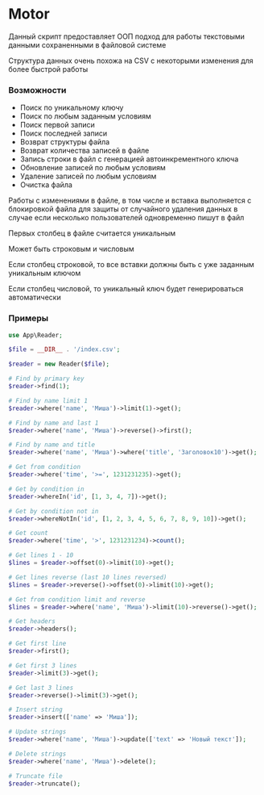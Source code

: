 # Motor

Данный скрипт предоставляет ООП подход для работы текстовыми данными сохраненными в файловой системе

Структура данных очень похожа на CSV с некоторыми изменения для более быстрой работы

### Возможности

- Поиск по уникальному ключу
- Поиск по любым заданным условиям
- Поиск первой записи
- Поиск последней записи
- Возврат структуры файла
- Возврат количества записей в файле
- Запись строки в файл с генерацией автоинкрементного ключа
- Обновление записей по любым условиям
- Удаление записей по любым условиям
- Очистка файла

Работы с изменениями в файле, в том числе и вставка выполняется с блокировкой файла для защиты от случайного удаления данных в случае если несколько пользователей одновременно пишут в файл

Первых столбец в файле считается уникальным

Может быть строковым и числовым

Если столбец строковой, то все вставки должны быть с уже заданным уникальным ключом

Если столбец числовой, то уникальный ключ будет генерироваться автоматически

### Примеры
```php
use App\Reader;

$file = __DIR__ . '/index.csv';

$reader = new Reader($file);

# Find by primary key
$reader->find(1);

# Find by name limit 1
$reader->where('name', 'Миша')->limit(1)->get();

# Find by name and last 1
$reader->where('name', 'Миша')->reverse()->first();

# Find by name and title
$reader->where('name', 'Миша')->where('title', 'Заголовок10')->get();

# Get from condition
$reader->where('time', '>=', 1231231235)->get();

# Get by condition in
$reader->whereIn('id', [1, 3, 4, 7])->get();

# Get by condition not in
$reader->whereNotIn('id', [1, 2, 3, 4, 5, 6, 7, 8, 9, 10])->get();

# Get count
$reader->where('time', '>', 1231231234)->count();

# Get lines 1 - 10
$lines = $reader->offset(0)->limit(10)->get();

# Get lines reverse (last 10 lines reversed)
$lines = $reader->reverse()->offset(0)->limit(10)->get();

# Get from condition limit and reverse
$lines = $reader->where('name', 'Миша')->limit(10)->reverse()->get();

# Get headers
$reader->headers();

# Get first line
$reader->first();

# Get first 3 lines
$reader->limit(3)->get();

# Get last 3 lines
$reader->reverse()->limit(3)->get();

# Insert string
$reader->insert(['name' => 'Миша']);

# Update strings
$reader->where('name', 'Миша')->update(['text' => 'Новый текст']);

# Delete strings
$reader->where('name', 'Миша')->delete();

# Truncate file
$reader->truncate();
```
